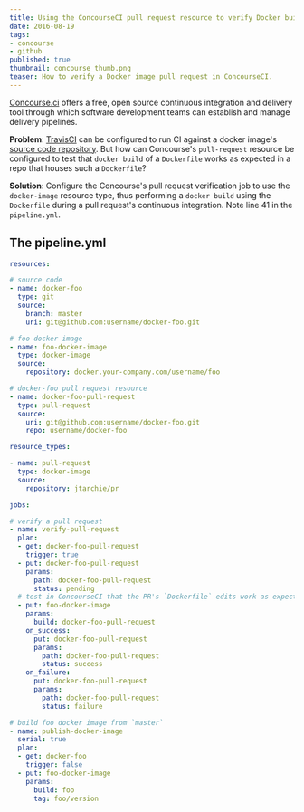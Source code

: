```yaml
---
title: Using the ConcourseCI pull request resource to verify Docker builds
date: 2016-08-19
tags:
- concourse
- github
published: true
thumbnail: concourse_thumb.png
teaser: How to verify a Docker image pull request in ConcourseCI.
---
```


[Concourse.ci](http://concourse.ci) offers a free, open source continuous integration and delivery tool through which software development teams can establish and manage delivery pipelines.

**Problem**: [TravisCI](https://travis-ci.org) can be configured to run CI against a docker image's [source code repository](https://travis-ci.org/mdb/docker-wct). But how can Concourse's `pull-request` resource be configured to test that `docker build` of a `Dockerfile` works as expected in a repo that houses such a `Dockerfile`?

**Solution**: Configure the Concourse's pull request verification job to use the `docker-image` resource type, thus performing a `docker build` using the `Dockerfile` during a pull request's continuous integration. Note line 41 in the `pipeline.yml`.

## The pipeline.yml

```yaml
resources:

# source code
- name: docker-foo
  type: git
  source:
    branch: master
    uri: git@github.com:username/docker-foo.git

# foo docker image
- name: foo-docker-image
  type: docker-image
  source:
    repository: docker.your-company.com/username/foo

# docker-foo pull request resource
- name: docker-foo-pull-request
  type: pull-request
  source:
    uri: git@github.com:username/docker-foo.git
    repo: username/docker-foo

resource_types:

- name: pull-request
  type: docker-image
  source:
    repository: jtarchie/pr

jobs:

# verify a pull request
- name: verify-pull-request
  plan:
  - get: docker-foo-pull-request
    trigger: true
  - put: docker-foo-pull-request
    params:
      path: docker-foo-pull-request
      status: pending
  # test in ConcourseCI that the PR's `Dockerfile` edits work as expected:
  - put: foo-docker-image
    params:
      build: docker-foo-pull-request
    on_success:
      put: docker-foo-pull-request
      params:
        path: docker-foo-pull-request
        status: success
    on_failure:
      put: docker-foo-pull-request
      params:
        path: docker-foo-pull-request
        status: failure

# build foo docker image from `master`
- name: publish-docker-image
  serial: true
  plan:
  - get: docker-foo
    trigger: false
  - put: foo-docker-image
    params:
      build: foo
      tag: foo/version
```
